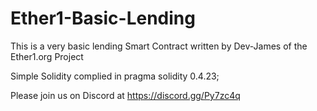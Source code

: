 # Ether1-Basic-Lending
This is a very basic lending Smart Contract written by Dev-James of the Ether1.org Project

Simple Solidity complied in pragma solidity 0.4.23;

Please join us on Discord at https://discord.gg/Py7zc4q


